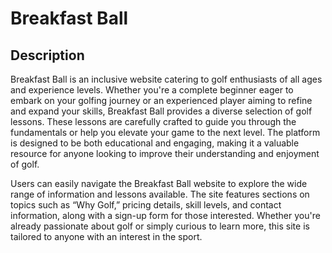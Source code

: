 # Breakfast Ball #

## Description ##

Breakfast Ball is an inclusive website catering to golf enthusiasts of all ages and experience levels. Whether you're a complete beginner eager to embark on your golfing journey or an experienced player aiming to refine and expand your skills, Breakfast Ball provides a diverse selection of golf lessons. These lessons are carefully crafted to guide you through the fundamentals or help you elevate your game to the next level. The platform is designed to be both educational and engaging, making it a valuable resource for anyone looking to improve their understanding and enjoyment of golf.

Users can easily navigate the Breakfast Ball website to explore the wide range of information and lessons available. The site features sections on topics such as “Why Golf,” pricing details, skill levels, and contact information, along with a sign-up form for those interested. Whether you're already passionate about golf or simply curious to learn more, this site is tailored to anyone with an interest in the sport.
